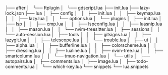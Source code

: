 ├── after
│   └── ftplugin
│       └── gdscript.lua
├── init.lua
├── lazy-lock.json
├── lua
│   ├── config
│   │   ├── init.lua
│   │   ├── keymap.lua
│   │   ├── lazy.lua
│   │   └── options.lua
│   └── plugins
│       ├── init.lua
│       ├── lsp
│       │   ├── cmp.lua
│       │   ├── lspconfig.lua
│       │   ├── luasnip.lua
│       │   ├── mason.lua
│       │   └── nvim-treesitter.lua
│       ├── sessions
│       │   └── auto-session.lua
│       ├── tools
│       │   ├── gitsigns.lua
│       │   ├── lazygit.lua
│       │   ├── telescope.lua
│       │   └── trouble.lua
│       ├── ui
│       │   ├── alpha.lua
│       │   ├── bufferline.lua
│       │   ├── colorscheme.lua
│       │   ├── dressing.lua
│       │   ├── lualine.lua
│       │   ├── nvim-tree.lua
│       │   ├── smartcolumn.lua
│       │   └── tmux-navigation.lua
│       └── utils
│           ├── autopairs.lua
│           ├── comments.lua
│           ├── image.lua
│           ├── todo-comments.lua
│           └── which-key.lua
└── snippets
    └── lua.snippets
